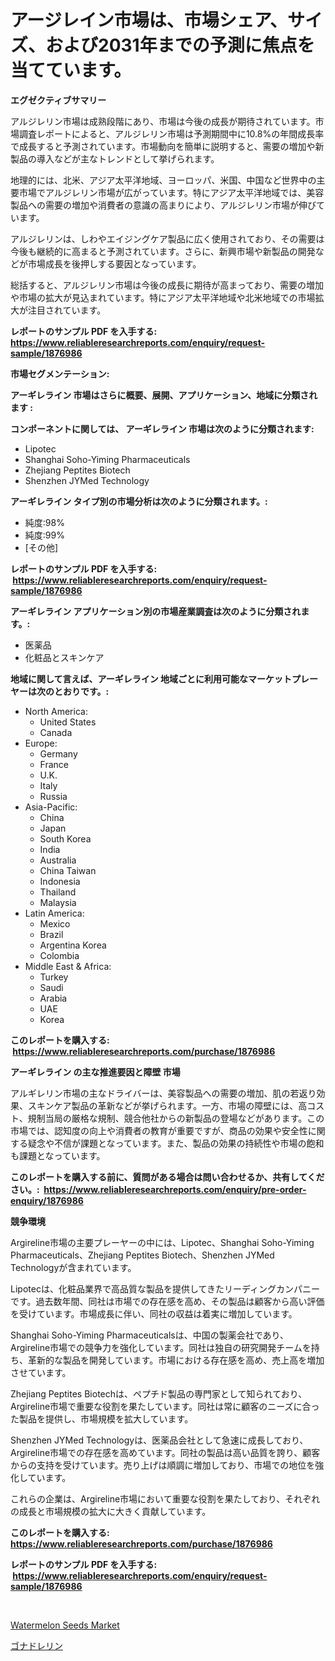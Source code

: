 <p><h1>アージレイン市場は、市場シェア、サイズ、および2031年までの予測に焦点を当てています。</h1></p><p><strong>エグゼクティブサマリー</strong></p>
<p><p>アルジレリン市場は成熟段階にあり、市場は今後の成長が期待されています。市場調査レポートによると、アルジレリン市場は予測期間中に10.8%の年間成長率で成長すると予測されています。市場動向を簡単に説明すると、需要の増加や新製品の導入などが主なトレンドとして挙げられます。</p><p>地理的には、北米、アジア太平洋地域、ヨーロッパ、米国、中国など世界中の主要市場でアルジレリン市場が広がっています。特にアジア太平洋地域では、美容製品への需要の増加や消費者の意識の高まりにより、アルジレリン市場が伸びています。</p><p>アルジレリンは、しわやエイジングケア製品に広く使用されており、その需要は今後も継続的に高まると予測されています。さらに、新興市場や新製品の開発などが市場成長を後押しする要因となっています。</p><p>総括すると、アルジレリン市場は今後の成長に期待が高まっており、需要の増加や市場の拡大が見込まれています。特にアジア太平洋地域や北米地域での市場拡大が注目されています。</p></p>
<p><strong>レポートのサンプル PDF を入手する: <a href="https://www.reliableresearchreports.com/enquiry/request-sample/1876986">https://www.reliableresearchreports.com/enquiry/request-sample/1876986</a></strong></p>
<p><strong>市場セグメンテーション:</strong></p>
<p><strong> アーギレライン 市場はさらに概要、展開、アプリケーション、地域に分類されます :</strong></p>
<p><strong>コンポーネントに関しては、 アーギレライン 市場は次のように分類されます: &nbsp;</strong></p>
<p><ul><li>Lipotec</li><li>Shanghai Soho-Yiming Pharmaceuticals</li><li>Zhejiang Peptites Biotech</li><li>Shenzhen JYMed Technology</li></ul></p>
<p><strong> アーギレライン タイプ別の市場分析は次のように分類されます。:</strong></p>
<p><ul><li>純度:98%</li><li>純度:99%</li><li>[その他]</li></ul></p>
<p><strong>レポートのサンプル PDF を入手する: &nbsp;<a href="https://www.reliableresearchreports.com/enquiry/request-sample/1876986">https://www.reliableresearchreports.com/enquiry/request-sample/1876986</a></strong></p>
<p><strong> アーギレライン アプリケーション別の市場産業調査は次のように分類されます。:</strong></p>
<p><ul><li>医薬品</li><li>化粧品とスキンケア</li></ul></p>
<p><strong>地域に関して言えば、アーギレライン 地域ごとに利用可能なマーケットプレーヤーは次のとおりです。:</strong></p>
<p><ul>
    <li>
        North America:
        <ul>
            <li>United States</li>
            <li>Canada</li>
        </ul>
    </li>
    <li>
        Europe:
        <ul>
            <li>Germany</li>
            <li>France</li>
            <li>U.K.</li>
            <li>Italy</li>
            <li>Russia</li>
        </ul>
    </li>
    <li>
        Asia-Pacific:
        <ul>
            <li>China</li>
            <li>Japan</li>
            <li>South Korea</li>
            <li>India</li>
            <li>Australia</li>
            <li>China Taiwan</li>
            <li>Indonesia</li>
            <li>Thailand</li>
            <li>Malaysia</li>
        </ul>
    </li>
    <li>
        Latin America:
        <ul>
            <li>Mexico</li>
            <li>Brazil</li>
            <li>Argentina Korea</li>
            <li>Colombia</li>
        </ul>
    </li>
    <li>
        Middle East & Africa:
        <ul>
            <li>Turkey</li>
            <li>Saudi</li>
            <li>Arabia</li>
            <li>UAE</li>
            <li>Korea</li>
        </ul>
    </li>
    </ul></p>
<p><strong>このレポートを購入する: &nbsp;<a href="https://www.reliableresearchreports.com/purchase/1876986">https://www.reliableresearchreports.com/purchase/1876986</a></strong></p>
<p><strong>アーギレライン の主な推進要因と障壁 市場</strong></p>
<p><p>アルギレリン市場の主なドライバーは、美容製品への需要の増加、肌の若返り効果、スキンケア製品の革新などが挙げられます。一方、市場の障壁には、高コスト、規制当局の厳格な規制、競合他社からの新製品の登場などがあります。この市場では、認知度の向上や消費者の教育が重要ですが、商品の効果や安全性に関する疑念や不信が課題となっています。また、製品の効果の持続性や市場の飽和も課題となっています。</p></p>
<p><strong>このレポートを購入する前に、質問がある場合は問い合わせるか、共有してください。:&nbsp; <a href="https://www.reliableresearchreports.com/enquiry/pre-order-enquiry/1876986">https://www.reliableresearchreports.com/enquiry/pre-order-enquiry/1876986</a></strong></p>
<p><strong>競争環境</strong></p>
<p><p>Argireline市場の主要プレーヤーの中には、Lipotec、Shanghai Soho-Yiming Pharmaceuticals、Zhejiang Peptites Biotech、Shenzhen JYMed Technologyが含まれています。 </p><p>Lipotecは、化粧品業界で高品質な製品を提供してきたリーディングカンパニーです。過去数年間、同社は市場での存在感を高め、その製品は顧客から高い評価を受けています。市場成長に伴い、同社の収益は着実に増加しています。 </p><p>Shanghai Soho-Yiming Pharmaceuticalsは、中国の製薬会社であり、Argireline市場での競争力を強化しています。同社は独自の研究開発チームを持ち、革新的な製品を開発しています。市場における存在感を高め、売上高を増加させています。 </p><p>Zhejiang Peptites Biotechは、ペプチド製品の専門家として知られており、Argireline市場で重要な役割を果たしています。同社は常に顧客のニーズに合った製品を提供し、市場規模を拡大しています。 </p><p>Shenzhen JYMed Technologyは、医薬品会社として急速に成長しており、Argireline市場での存在感を高めています。同社の製品は高い品質を誇り、顧客からの支持を受けています。売り上げは順調に増加しており、市場での地位を強化しています。 </p><p>これらの企業は、Argireline市場において重要な役割を果たしており、それぞれの成長と市場規模の拡大に大きく貢献しています。</p></p>
<p><strong>このレポートを購入する: &nbsp; <a href="https://www.reliableresearchreports.com/purchase/1876986">https://www.reliableresearchreports.com/purchase/1876986</a></strong></p>
<p><strong>レポートのサンプル PDF を入手する: &nbsp;<a href="https://www.reliableresearchreports.com/enquiry/request-sample/1876986">https://www.reliableresearchreports.com/enquiry/request-sample/1876986</a></strong><strong></strong></p>
<p>&nbsp;</p>
<p><p><a href="https://eight-handstand-8fb.notion.site/Watermelon-Seeds-Market-Challenges-Opportunities-and-Growth-Drivers-and-Major-Market-Players-fore-6289faa9c9ed4da7a5f42fe50296bfdd">Watermelon Seeds Market</a></p><p><a href="https://github.com/cbigkbh02719/Market-Research-Report-List-1/blob/main/76876262911.md">ゴナドレリン</a></p></p>